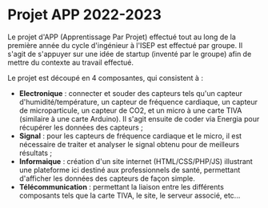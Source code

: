 # Projet APP 2022-2023

Le projet d'APP (Apprentissage Par Projet) effectué tout au long de la première année du cycle d'ingénieur à l'ISEP est effectué par groupe. Il s'agit de s'appuyer sur une idée de startup (inventé par le groupe) afin de mettre du contexte au travail effectué.

Le projet est découpé en 4 composantes, qui consistent à : 
* __Electronique__ : connecter et souder des capteurs tels qu'un capteur d'humidité/température, un capteur de fréquence cardiaque, un capteur de microparticule, un capteur de CO2, et un micro à une carte TIVA (similaire à une carte Arduino). Il s'agit ensuite de coder via Energia pour récupérer les données des capteurs ;
* __Signal__ : pour les capteurs de fréquence cardiaque et le micro, il est nécessaire de traiter et analyser le signal obtenu pour de meilleurs résultats ;
* __Informaique__ : création d'un site internet (HTML/CSS/PHP/JS) illustrant une plateforme ici destiné aux professionnels de santé, permettant d'afficher les données des capteurs de façon simple.
* __Télécommunication__ : permettant la liaison entre les différents composants tels que la carte TIVA, le site, le serveur associé, etc...
